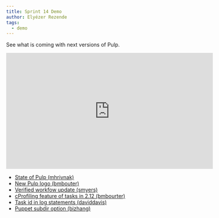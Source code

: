 ```yaml
---
title: Sprint 14 Demo
author: Elyézer Rezende
tags:
  - demo
---
```


See what is coming with next versions of Pulp.

<iframe width="560" height="315" src="https://www.youtube.com/embed/-Kinf84dV9c" frameborder="0" allowfullscreen></iframe>

* [State of Pulp (mhrivnak)](https://www.youtube.com/watch?v=-Kinf84dV9c?t=0m45s)
* [New Pulp logo (bmbouter)](https://www.youtube.com/watch?v=-Kinf84dV9c?t=4m58s)
* [Verified workfow update (smyers)](https://www.youtube.com/watch?v=-Kinf84dV9c?t=5m34s)
* [cProfiling feature of tasks in 2.12 (bmbourter)](https://www.youtube.com/watch?v=-Kinf84dV9c?t=11m26s)
* [Task id in log statements (daviddavis)](https://www.youtube.com/watch?v=-Kinf84dV9c?t=17m46s)
* [Puppet subdir option (bizhang)](https://www.youtube.com/watch?v=-Kinf84dV9c?t=19m48s)

